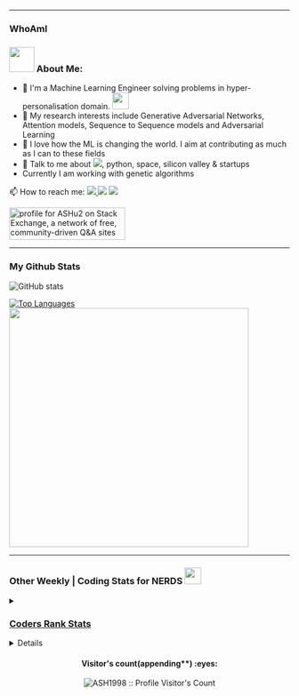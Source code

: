 


---
### WhoAmI
### <img src="https://github.com/TheDudeThatCode/TheDudeThatCode/blob/master/Assets/Developer.gif" width="45px"> About Me:
- 🏦 I'm a Machine Learning Engineer solving problems in hyper-personalisation domain.
      <img src="https://media.giphy.com/media/WUlplcMpOCEmTGBtBW/giphy.gif" width="30">
- 📖 My research interests include Generative Adversarial Networks, Attention models, Sequence to Sequence models and Adversarial Learning
- 📝 I love how the ML is changing the world. I aim at contributing as much as I can to these fields
- 💬 Talk to me about <img src="https://img.icons8.com/dusk/24/000000/naruto.png"/>, python, space, silicon valley & startups
- Currently I am working with genetic algorithms

📫 How to reach me: <a href="https://www.linkedin.com/in/ash1998/"> <img src="https://img.icons8.com/doodle/30/000000/linkedin--v2.png"/> </a> <a href="mailto:prog.mishra@gmail.com"> <img src="https://img.icons8.com/dusk/30/000000/gmail-login.png"/></a> </a> <a href="https://www.quora.com/profile/Ashutosh-Mishra-361"> <img src="https://img.icons8.com/doodle/30/000000/quora--v1.png"/></a>

<a href="https://stackexchange.com/users/10086190"><img src="https://stackexchange.com/users/flair/10086190.png?theme=dark" width="208" height="58" alt="profile for ASHu2 on Stack Exchange, a network of free, community-driven Q&amp;A sites" title="profile for ASHu2 on Stack Exchange, a network of free, community-driven Q&amp;A sites"></a>

---
### My Github Stats

<p>
  <img src="https://github-readme-stats.vercel.app/api?username=ASH1998&count_private=true&theme=nightowl&hide=contribs&show_icons=true"
         alt="GitHub stats"/>
  </p>
  <p>
  <a href="https://ash1998.github.io/">
    <img src="https://github-readme-stats.vercel.app/api/top-langs/?username=ASH1998&layout=compact&theme=nightowl&show_icons=true&hide=Jupyter+Notebook,HTML,SCSS,CSS"
         alt="Top Languages"/>
    <img align="l" width=430 src="http://github-readme-streak-stats.herokuapp.com?user=ASH1998&theme=material-palenight&hide_border=false&border=DDCFC4&fire=DD210FFF&background=011627" />
  </a>
  </p>



---
### Other Weekly | Coding Stats for NERDS <img src="https://media.giphy.com/media/WUlplcMpOCEmTGBtBW/giphy.gif" width="30px">
<details><summary></summary>
<p>
  
📊 **This Week I Spent My Time On:**
<!--START_SECTION:waka-->

```text
Python           59 mins         ████████████████████████▒   96.91 %
Markdown         1 min           ▒░░░░░░░░░░░░░░░░░░░░░░░░   01.99 %
GitIgnore file   0 secs          ▒░░░░░░░░░░░░░░░░░░░░░░░░   01.10 %
YAML             0 secs          ░░░░░░░░░░░░░░░░░░░░░░░░░   00.00 %
```

<!--END_SECTION:waka-->
  
 
</p>
  
<div>
 <p>
    <a  href="https://ash1998.github.io/">
    <img src="https://wakatime.com/share/@ASH1998/334e485e-79a8-4d23-8b05-953df7d52ebf.svg" width="400" height="300"
         alt="wakatime stats"/>
    <img src="https://wakatime.com/share/@ASH1998/e1580e1d-a4e8-466e-bff3-fbc78b5f8203.svg" width="400" height="300"
         alt="wakatime stats"/>
  </a>
  
</p>
  </div>
  
 <a href="https://github.com/ASH1998"><img src="https://salty-lake-26404.herokuapp.com/graph?username=ASH1998&theme=redical&custom_title=Monthly%20Contribution%20Graph&area=true&hide_border=true">
  
![trophs](https://github-profile-trophy.vercel.app/?username=ASH1998&theme=onedark)

  
</details>


### Coders Rank Stats
<details><summary></summary>

Coders Rank Profile: [ASH1998](https://profile.codersrank.io/user/ash1998/)
<img src="https://cr-ss-service.azurewebsites.net/api/ScreenShot?widget=activity&username=ASH1998&labels=true&width=1000&branding=false&step=5tooltip=true"/>  
  
<img src="https://cr-ss-service.azurewebsites.net/api/ScreenShot?widget=summary&username=ASH1998&badges=3&show-avatar=true&branding=false&style=--header-bg-color:%23000;--border-radius:10px" />
 <img src="https://cr-skills-chart-widget.azurewebsites.net/api/api?username=ASH1998&show-other-skills=true" />
  </details>

<!--
**ASH1998/ASH1998** is a ✨ _special_ ✨ repository because its `README.md` (this file) appears on your GitHub profile.

Here are some ideas to get you started:

- 🔭 I’m currently working on ...
- 🌱 I’m currently learning ...
- 👯 I’m looking to collaborate on ...
- 🤔 I’m looking for help with ...
- 💬 Ask me about ...
- 📫 How to reach me: ...
- 😄 Pronouns: ...
- ⚡ Fun fact: ...

Few things to add
1. Github trophies : https://github-profile-trophy.vercel.app/?username=ASH1998&theme=onedark

-->

<h4 align="center">Visitor's count(appending**) :eyes:</h4>
<p align="center"><img src="https://profile-counter.glitch.me/{ASH1998}/count.svg" alt="ASH1998 :: Profile Visitor's Count" /></p>
